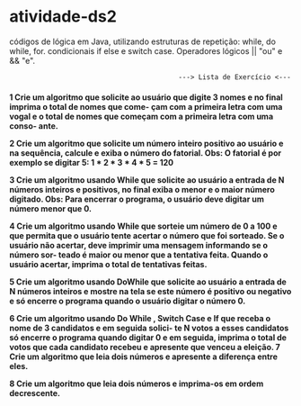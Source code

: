 # atividade-ds2
códigos de lógica em Java, utilizando estruturas de repetição: while, do while, for. condicionais if else e switch case. Operadores lógicos || "ou" e &amp;&amp; "e".

                                              ---> Lista de Exercício <---
                                      
                                      
<h4> 1 Crie um algoritmo que solicite ao usuário que digite 3 nomes e no final imprima o total de nomes que come-
çam com a primeira letra com uma vogal e o total de nomes que começam com a primeira letra com uma conso-
ante.

2 Crie um algoritmo que solicite um número inteiro positivo ao usuário e na sequência, calcule e exiba o número
do fatorial.
Obs: O fatorial é por exemplo se digitar 5:
1 * 2 * 3 * 4 * 5 = 120

3 Crie um algoritmo usando While que solicite ao usuário a entrada de N números inteiros e positivos, no final
exiba o menor e o maior número digitado.
Obs: Para encerrar o programa, o usuário deve digitar um número menor que 0.

4 Crie um algoritmo usando While que sorteie um número de 0 a 100 e que permita que o usuário tente acertar o
número que foi sorteado. Se o usuário não acertar, deve imprimir uma mensagem informando se o número sor-
teado é maior ou menor que a tentativa feita. Quando o usuário acertar, imprima o total de tentativas feitas.

5 Crie um algoritmo usando DoWhile que solicite ao usuário a entrada de N números inteiros e mostre na tela se
este número é positivo ou negativo e só encerre o programa quando o usuário digitar o número 0.

6 Crie um algoritmo usando Do While , Switch Case e If que receba o nome de 3 candidatos e em seguida solici-
te N votos a esses candidatos só encerre o programa quando digitar 0 e em seguida, imprima o total de votos
que cada candidato recebeu e apresente que venceu a eleição.
7 Crie um algoritmo que leia dois números e apresente a diferença entre eles.

8 Crie um algoritmo que leia dois números e imprima-os em ordem decrescente. </h4>
